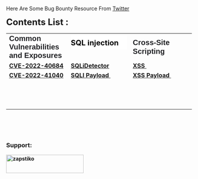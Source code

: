 <p>Here Are Some Bug Bounty Resource From <a href="https://twitter.com/zapstiko">Twitter</a></p>
<p><span style="font-size: 24px;"><strong>Contents List :</strong></span></p>
<table style="width: 100%;">
    <tbody>
        <tr>
            <td style="width: 33.2172%;"><b style="scroll-behavior: auto !important; color: rgb(32, 33, 36); font-family: arial, sans-serif; font-size: 16px; font-style: normal; font-variant-ligatures: normal; font-variant-caps: normal; letter-spacing: normal; orphans: 2; text-align: left; text-indent: 0px; text-transform: none; white-space: normal; widows: 2; word-spacing: 0px; -webkit-text-stroke-width: 0px; background-color: rgb(255, 255, 255); text-decoration-thickness: initial; text-decoration-style: initial; text-decoration-color: initial;"><span style="font-size: 20px;">Common Vulnerabilities and Exposures</span></b></td>
            <td style="width: 33.372%;">
                <h2 class="section-active" style="scroll-behavior: auto !important; box-sizing: border-box; margin: 0px 0px 23px; font-weight: 700; line-height: 2.25rem; font-size: 1.875rem; padding-top: 0px; color: rgb(0, 0, 0); font-family: Inter, Verdana, sans-serif; font-style: normal; font-variant-ligatures: normal; font-variant-caps: normal; letter-spacing: normal; orphans: 2; text-align: left; text-indent: 0px; text-transform: none; white-space: normal; widows: 2; word-spacing: 0px; -webkit-text-stroke-width: 0px; background-color: rgb(255, 255, 255); text-decoration-thickness: initial; text-decoration-style: initial; text-decoration-color: initial;"><span style="font-size: 20px;">SQL injection</span></h2>
            </td>
            <td style="width: 33.3333%;"><b style="scroll-behavior: auto !important; color: rgb(32, 33, 36); font-family: arial, sans-serif; font-size: 16px; font-style: normal; font-variant-ligatures: normal; font-variant-caps: normal; letter-spacing: normal; orphans: 2; text-align: left; text-indent: 0px; text-transform: none; white-space: normal; widows: 2; word-spacing: 0px; -webkit-text-stroke-width: 0px; background-color: rgb(255, 255, 255); text-decoration-thickness: initial; text-decoration-style: initial; text-decoration-color: initial;"><span style="font-size: 20px;">Cross-Site Scripting</span></b><span style="color: rgb(32, 33, 36); font-family: arial, sans-serif; font-size: 20px; font-style: normal; font-variant-ligatures: normal; font-variant-caps: normal; font-weight: 400; letter-spacing: normal; orphans: 2; text-align: left; text-indent: 0px; text-transform: none; white-space: normal; widows: 2; word-spacing: 0px; -webkit-text-stroke-width: 0px; background-color: rgb(255, 255, 255); text-decoration-thickness: initial; text-decoration-style: initial; text-decoration-color: initial; float: none; display: inline !important;">&nbsp;</span><span style="font-size: 20px;"><br></span></td>
        </tr>
        <tr>
            <td style="width: 33.2172%;"><strong><a href="https://github.com/zapstiko/Bug-Bounty/blob/main/CVE.md#cve-2022-40684"><strong>CVE-2022-40684<br></strong></a></strong></td>
            <td style="width: 33.372%;"><strong><a href="https://github.com/zapstiko/Bug-Bounty/blob/main/SQLI/SQLiDetector"><strong>SQLiDetector<br></strong></a></strong></td>
            <td style="width: 33.3333%;"><a href="https://github.com/zapstiko/Bug-Bounty/blob/main/XSS/XSS.md"><strong>XSS&nbsp;</strong></a></td>
        </tr>
        <tr>
            <td style="width: 33.2172%;"><strong><a href="https://github.com/zapstiko/Bug-Bounty/blob/main/CVE.md#cve-2022-41040"><strong>CVE-2022-41040<br></strong></a></strong></td>
            <td style="width: 33.372%;"><strong><a href="https://github.com/zapstiko/Bug-Bounty/blob/main/SQLI/SQLI%20Payload"><strong>SQLI Payload&nbsp;<br></strong></a></strong></td>
            <td style="width: 33.3333%;"><a href="https://github.com/zapstiko/Bug-Bounty/blob/main/XSS/XSS%20Payload"><strong>XSS Payload&nbsp;</strong><br></a></td>
        </tr>
        <tr>
            <td style="width: 33.2172%;"><strong><br></strong></td>
            <td style="width: 33.372%;"><strong><br></strong></td>
            <td style="width: 33.3333%;"><strong><br></strong></td>
        </tr>
        <tr>
            <td style="width: 33.2172%;"><strong><br></strong></td>
            <td style="width: 33.372%;"><strong><br></strong></td>
            <td style="width: 33.3333%;"><strong><br></strong></td>
        </tr>
        <tr>
            <td style="width: 33.2172%;"><strong><br></strong></td>
            <td style="width: 33.372%;"><strong><br></strong></td>
            <td style="width: 33.3333%;"><strong><br></strong></td>
        </tr>
    </tbody>
</table>
<p><strong><br></strong></p>
<p><strong><br></strong></p><!-- # Support.-->
<h3 align="left"><strong>Support:</strong></h3>
<p><strong><a href="https://www.buymeacoffee.com/zapstiko"><img align="left" src="https://cdn.buymeacoffee.com/buttons/v2/default-yellow.png" height="50" width="210" alt="zapstiko" style="float: left; "></a></strong></p>
<p><strong><br></strong></p>
<p><strong><br></strong></p>
<p><br></p>

